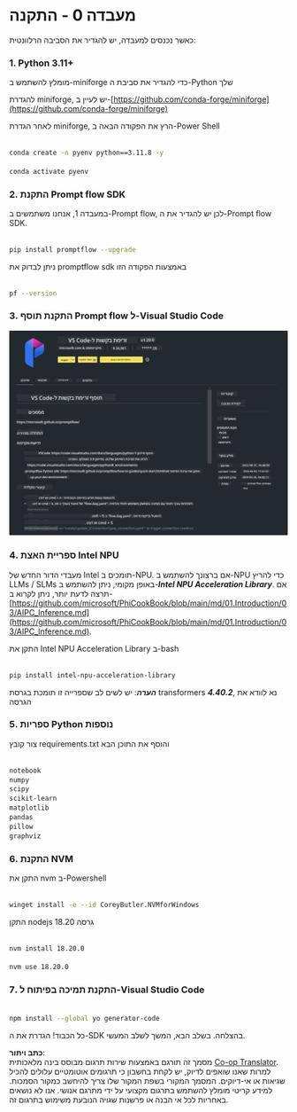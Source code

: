 <!--
CO_OP_TRANSLATOR_METADATA:
{
  "original_hash": "a4ef39027902e82f2c33d568d2a2259a",
  "translation_date": "2025-05-09T19:20:22+00:00",
  "source_file": "md/02.Application/02.Code/Phi3/VSCodeExt/HOL/AIPC/01.Installations.md",
  "language_code": "he"
}
-->
# **מעבדה 0 - התקנה**

כאשר נכנסים למעבדה, יש להגדיר את הסביבה הרלוונטית:


### **1. Python 3.11+**

מומלץ להשתמש ב-miniforge כדי להגדיר את סביבת ה-Python שלך

להגדרת miniforge, יש לעיין ב-[https://github.com/conda-forge/miniforge](https://github.com/conda-forge/miniforge)

לאחר הגדרת miniforge, הרץ את הפקודה הבאה ב-Power Shell

```bash

conda create -n pyenv python==3.11.8 -y

conda activate pyenv

```


### **2. התקנת Prompt flow SDK**

במעבדה 1, אנחנו משתמשים ב-Prompt flow, לכן יש להגדיר את ה-Prompt flow SDK.

```bash

pip install promptflow --upgrade

```

ניתן לבדוק את promptflow sdk באמצעות הפקודה הזו


```bash

pf --version

```

### **3. התקנת תוסף Prompt flow ל-Visual Studio Code**

![pf](../../../../../../../../../translated_images/pf_ext.fa065f22e1ee3e67157662d8be5241f346ddd83744045e3406d92b570e8d8b36.he.png)


### **4. ספריית האצת Intel NPU**

מעבדי הדור החדש של Intel תומכים ב-NPU. אם ברצונך להשתמש ב-NPU כדי להריץ LLMs / SLMs באופן מקומי, ניתן להשתמש ב-***Intel NPU Acceleration Library***. אם תרצה לדעת יותר, ניתן לקרוא ב-[https://github.com/microsoft/PhiCookBook/blob/main/md/01.Introduction/03/AIPC_Inference.md](https://github.com/microsoft/PhiCookBook/blob/main/md/01.Introduction/03/AIPC_Inference.md).

התקן את Intel NPU Acceleration Library ב-bash


```bash

pip install intel-npu-acceleration-library

```

***הערה***: יש לשים לב שספרייה זו תומכת בגרסת transformers ***4.40.2***, נא לוודא את הגרסה


### **5. ספריות Python נוספות**


צור קובץ requirements.txt והוסף את התוכן הבא

```txt

notebook
numpy 
scipy 
scikit-learn 
matplotlib 
pandas 
pillow 
graphviz

```


### **6. התקנת NVM**

התקן את nvm ב-Powershell


```bash

winget install -e --id CoreyButler.NVMforWindows

```

התקן nodejs גרסה 18.20


```bash

nvm install 18.20.0

nvm use 18.20.0

```

### **7. התקנת תמיכה בפיתוח ל-Visual Studio Code**


```bash

npm install --global yo generator-code

```

כל הכבוד! הגדרת את ה-SDK בהצלחה. בשלב הבא, המשך לשלב המעשי.

**כתב ויתור**:  
מסמך זה תורגם באמצעות שירות תרגום מבוסס בינה מלאכותית [Co-op Translator](https://github.com/Azure/co-op-translator). למרות שאנו שואפים לדיוק, יש לקחת בחשבון כי תרגומים אוטומטיים עלולים להכיל שגיאות או אי-דיוקים. המסמך המקורי בשפת המקור שלו צריך להיחשב כמקור הסמכות. למידע קריטי מומלץ להשתמש בתרגום מקצועי על ידי מתרגם אנושי. אנו לא נושאים באחריות לכל אי הבנה או פרשנות שגויה הנובעת משימוש בתרגום זה.